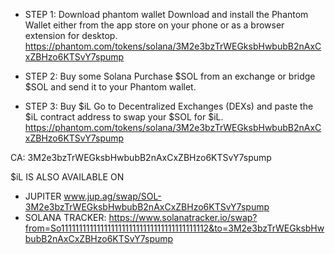 * STEP 1: Download phantom wallet
Download and install the Phantom Wallet either from the app store on your phone or as a browser extension for desktop.
https://phantom.com/tokens/solana/3M2e3bzTrWEGksbHwbubB2nAxCxZBHzo6KTSvY7spump

* STEP 2: Buy some Solana
Purchase $SOL from an exchange or bridge $SOL and send it to your Phantom wallet.

* STEP 3: Buy $iL
Go to Decentralized Exchanges (DEXs) and paste the $iL contract address to swap your $SOL for $iL.
https://phantom.com/tokens/solana/3M2e3bzTrWEGksbHwbubB2nAxCxZBHzo6KTSvY7spump

CA: 3M2e3bzTrWEGksbHwbubB2nAxCxZBHzo6KTSvY7spump

$iL IS ALSO AVAILABLE ON

* JUPITER www.jup.ag/swap/SOL-3M2e3bzTrWEGksbHwbubB2nAxCxZBHzo6KTSvY7spump
* SOLANA TRACKER: https://www.solanatracker.io/swap?from=So11111111111111111111111111111111111111112&to=3M2e3bzTrWEGksbHwbubB2nAxCxZBHzo6KTSvY7spump
